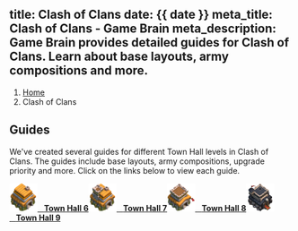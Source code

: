 title: Clash of Clans
date: {{ date }}
meta_title: Clash of Clans - Game Brain
meta_description: Game Brain provides detailed guides for Clash of Clans. Learn about base layouts, army compositions and more.
---
<ol class="breadcrumb"><li><a href="/">Home</a></li><li class="active">Clash of Clans</li></ol>

## Guides
We've created several guides for different Town Hall levels in Clash of Clans. The guides include base layouts, army compositions, upgrade priority and more. Click on the links below to view each guide.

<div class="list-group"><a class="list-group-item" href="/clash-of-clans/town-hall-6-guide/"><img src="/images/clash-of-clans/landing-page/town-hall-6.png" height="50" width="50" alt="Town Hall 6" title="Town Hall 6 Guide">&nbsp;&nbsp;&nbsp;<strong>Town Hall 6</strong></a><a class="list-group-item" href="/clash-of-clans/town-hall-7-guide/"><img src="/images/clash-of-clans/landing-page/town-hall-7.png" height="50" width="50" alt="Town Hall 7" title="Town Hall 7 Guide">&nbsp;&nbsp;&nbsp;<strong>Town Hall 7</strong></a><a class="list-group-item" href="/clash-of-clans/town-hall-8-guide/"><img src="/images/clash-of-clans/landing-page/town-hall-8.png" height="50" width="50" alt="Town Hall 8" title="Town Hall 8 Guide">&nbsp;&nbsp;&nbsp;<strong>Town Hall 8</strong></a><a class="list-group-item" href="/clash-of-clans/town-hall-9-guide/"><img src="/images/clash-of-clans/landing-page/town-hall-9.png" height="50" width="50" alt="Town Hall 9" title="Town Hall 9 Guide">&nbsp;&nbsp;&nbsp;<strong>Town Hall 9</strong></a></div>
